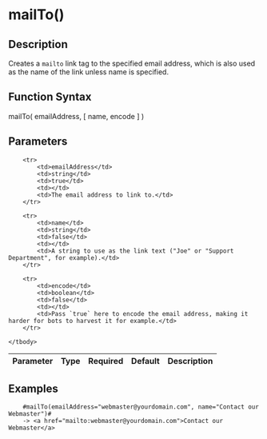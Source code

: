 # mailTo()

## Description
Creates a `mailto` link tag to the specified email address, which is also used as the name of the link unless name is specified.

## Function Syntax
mailTo( emailAddress, [ name, encode ] )


## Parameters
<table>
	<thead>
		<tr>
			<th>Parameter</th>
			<th>Type</th>
			<th>Required</th>
			<th>Default</th>
			<th>Description</th>
		</tr>
	</thead>
	<tbody>
		
		<tr>
			<td>emailAddress</td>
			<td>string</td>
			<td>true</td>
			<td></td>
			<td>The email address to link to.</td>
		</tr>
		
		<tr>
			<td>name</td>
			<td>string</td>
			<td>false</td>
			<td></td>
			<td>A string to use as the link text ("Joe" or "Support Department", for example).</td>
		</tr>
		
		<tr>
			<td>encode</td>
			<td>boolean</td>
			<td>false</td>
			<td></td>
			<td>Pass `true` here to encode the email address, making it harder for bots to harvest it for example.</td>
		</tr>
		
	</tbody>
</table>


## Examples
	
		#mailTo(emailAddress="webmaster@yourdomain.com", name="Contact our Webmaster")#
		-> <a href="mailto:webmaster@yourdomain.com">Contact our Webmaster</a>
